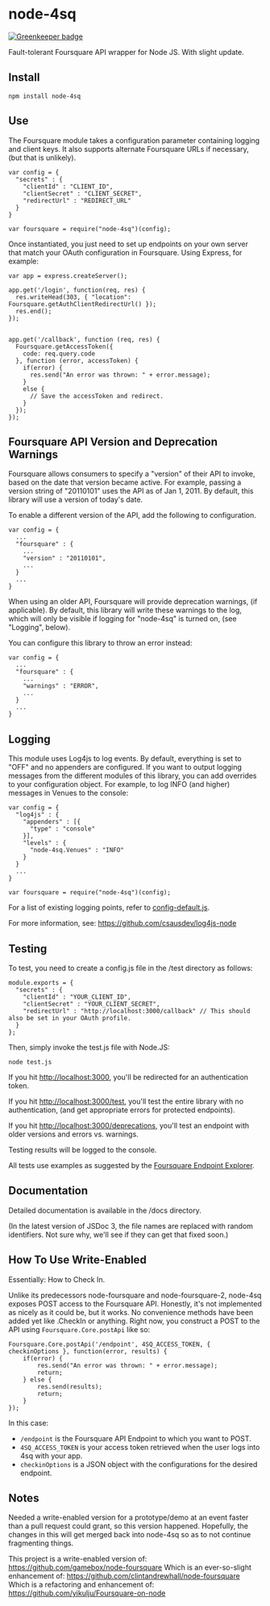 node-4sq
==================

[![Greenkeeper badge](https://badges.greenkeeper.io/mko/node-4sq.svg)](https://greenkeeper.io/)

Fault-tolerant Foursquare API wrapper for Node JS. With slight update.


Install
-------

    npm install node-4sq

Use
---

The Foursquare module takes a configuration parameter containing logging and client keys. It also supports alternate
Foursquare URLs if necessary, (but that is unlikely).

    var config = {
      "secrets" : {
        "clientId" : "CLIENT_ID",
        "clientSecret" : "CLIENT_SECRET",
        "redirectUrl" : "REDIRECT_URL"
      }
    }

    var foursquare = require("node-4sq")(config);

Once instantiated, you just need to set up endpoints on your own server that match your OAuth configuration
in Foursquare.  Using Express, for example:

    var app = express.createServer();

    app.get('/login', function(req, res) {
      res.writeHead(303, { "location": Foursquare.getAuthClientRedirectUrl() });
      res.end();
    });


    app.get('/callback', function (req, res) {
      Foursquare.getAccessToken({
        code: req.query.code
      }, function (error, accessToken) {
        if(error) {
          res.send("An error was thrown: " + error.message);
        }
        else {
          // Save the accessToken and redirect.
        }
      });
    });

Foursquare API Version and Deprecation Warnings
-----------------------------------------------

Foursquare allows consumers to specify a "version" of their API to invoke, based on the date that version became active.
For example, passing a version string of "20110101" uses the API as of Jan 1, 2011.  By default, this library will use
a version of today's date.

To enable a different version of the API, add the following to configuration.

    var config = {
      ...
      "foursquare" : {
        ...
        "version" : "20110101",
        ...
      }
      ...
    }

When using an older API, Foursquare will provide deprecation warnings, (if applicable). By default, this library will
write these warnings to the log, which will only be visible if logging for "node-4sq" is turned on, (see
"Logging", below).

You can configure this library to throw an error instead:

    var config = {
      ...
      "foursquare" : {
        ...
        "warnings" : "ERROR",
        ...
      }
      ...
    }


Logging
-------

This module uses Log4js to log events. By default, everything is set to "OFF" and no appenders are configured. If you
want to output logging messages from the different modules of this library, you can add overrides to your configuration
object.  For example, to log INFO (and higher) messages in Venues to the console:

    var config = {
      "log4js" : {
        "appenders" : [{
          "type" : "console"
        }],
        "levels" : {
          "node-4sq.Venues" : "INFO"
        }
      }
      ...
    }

    var foursquare = require("node-4sq")(config);

For a list of existing logging points, refer to [config-default.js](https://github.com/clintandrewhall/node-4sq/blob/master/lib/config-default.js).

For more information, see: https://github.com/csausdev/log4js-node

Testing
-------

To test, you need to create a config.js file in the /test directory as follows:

    module.exports = {
      "secrets" : {
        "clientId" : "YOUR_CLIENT_ID",
        "clientSecret" : "YOUR_CLIENT_SECRET",
        "redirectUrl" : "http://localhost:3000/callback" // This should also be set in your OAuth profile.
      }
    };

Then, simply invoke the test.js file with Node.JS:

    node test.js

If you hit [http://localhost:3000](http://localhost:3000), you'll be redirected for an authentication token.

If you hit [http://localhost:3000/test](http://localhost:3000/test), you'll test the entire library with no authentication, (and get appropriate
errors for protected endpoints).

If you hit [http://localhost:3000/deprecations](http://localhost:3000/deprecations), you'll test an endpoint with older versions and
errors vs. warnings.

Testing results will be logged to the console.

All tests use examples as suggested by the [Foursquare Endpoint Explorer](https://developer.foursquare.com/docs/explore.html).

Documentation
-------------

Detailed documentation is available in the /docs directory.

(In the latest version of JSDoc 3, the file names are replaced with random identifiers. Not sure why, we'll see if they can get that fixed soon.)

How To Use Write-Enabled
-------------

Essentially: How to Check In.

Unlike its predecessors node-foursquare and node-foursquare-2, node-4sq exposes POST access to the Foursquare API. Honestly, it's not implemented as nicely as it could be, but it works. No convenience methods have been added yet like .CheckIn or anything. Right now, you construct a POST to the API using `Foursquare.Core.postApi` like so:

	Foursquare.Core.postApi('/endpoint', 4SQ_ACCESS_TOKEN, { checkinOptions }, function(error, results) {
		if(error) {
			res.send("An error was thrown: " + error.message);
			return;
		} else {
			res.send(results);
			return;
		}
	});

In this case:

- `/endpoint` is the Foursquare API Endpoint to which you want to POST.
- `4SQ_ACCESS_TOKEN` is your access token retrieved when the user logs into 4sq with your app.
- `checkinOptions` is a JSON object with the configurations for the desired endpoint.

Notes
-----

Needed a write-enabled version for a prototype/demo at an event faster than a pull request could grant, so this version happened. Hopefully, the changes in this will get merged back into node-4sq so as to not continue fragmenting things.

This project is a write-enabled version of: https://github.com/gamebox/node-foursquare
Which is an ever-so-slight enhancement of: https://github.com/clintandrewhall/node-foursquare
Which is a refactoring and enhancement of: https://github.com/yikulju/Foursquare-on-node

